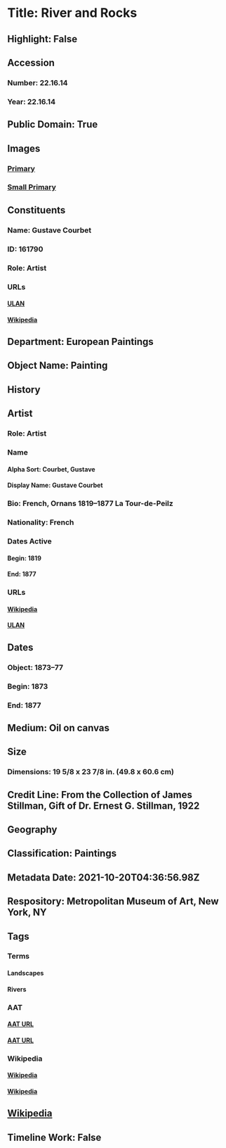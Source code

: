 # Title: River and Rocks
## Highlight: False
## Accession
### Number: 22.16.14
### Year: 22.16.14
## Public Domain: True
## Images
### [Primary](https://images.metmuseum.org/CRDImages/ep/original/DP302935.jpg)
### [Small Primary](https://images.metmuseum.org/CRDImages/ep/web-large/DP302935.jpg)
## Constituents
### Name: Gustave Courbet
### ID: 161790
### Role: Artist
### URLs
#### [ULAN](http://vocab.getty.edu/page/ulan/500010927)
#### [Wikipedia](https://www.wikidata.org/wiki/Q34618)
## Department: European Paintings
## Object Name: Painting
## History
## Artist
### Role: Artist
### Name
#### Alpha Sort: Courbet, Gustave
#### Display Name: Gustave Courbet
### Bio: French, Ornans 1819–1877 La Tour-de-Peilz
### Nationality: French
### Dates Active
#### Begin: 1819
#### End: 1877
### URLs
#### [Wikipedia](https://www.wikidata.org/wiki/Q34618)
#### [ULAN](http://vocab.getty.edu/page/ulan/500010927)
## Dates
### Object: 1873–77
### Begin: 1873
### End: 1877
## Medium: Oil on canvas
## Size
### Dimensions: 19 5/8 x 23 7/8 in. (49.8 x 60.6 cm)
## Credit Line: From the Collection of James Stillman, Gift of Dr. Ernest G. Stillman, 1922
## Geography
## Classification: Paintings
## Metadata Date: 2021-10-20T04:36:56.98Z
## Respository: Metropolitan Museum of Art, New York, NY
## Tags
### Terms
#### Landscapes
#### Rivers
### AAT
#### [AAT URL](http://vocab.getty.edu/page/aat/300132294)
#### [AAT URL](http://vocab.getty.edu/page/aat/300008707)
### Wikipedia
#### [Wikipedia]()
#### [Wikipedia]()
## [Wikipedia](https://www.wikidata.org/wiki/Q19912477)
## Timeline Work: False